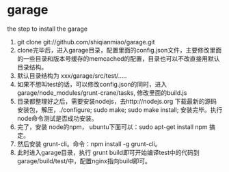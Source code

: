 garage
======
the step to install the garage

1. git clone git://github.com/shiqianmiao/garage.git
2. clone完毕后，进入garage目录，配置里面的config.json文件，主要修改里面的一些目录和版本号缓存的memcached的配置，目录也可以不改直接用默认目录结构。
3. 默认目录结构为  xxx/garage/src/test/..... 
4. 如果不想叫test的话，可以修改config.json的同时，进入garage/node_modules/grunt-crane/tasks, 修改里面的build.js
5. 目录都整理好之后，需要安装nodejs，去http://nodejs.org 下载最新的源码安装包，解压，./configure; sudo make; sudo make install;     安装完毕。执行node命令测试是否成功安装。
6. 完了，安装 node的npm， ubuntu下面可以：sudo apt-get install npm 搞定。
7. 然后安装 grunt-cli。命令：npm install -g grunt-cli。
8. 此时进入garage目录，执行 grunt build即可开始编译test中的代码到  garage/build/test/中，配置nginx指向build即可。
